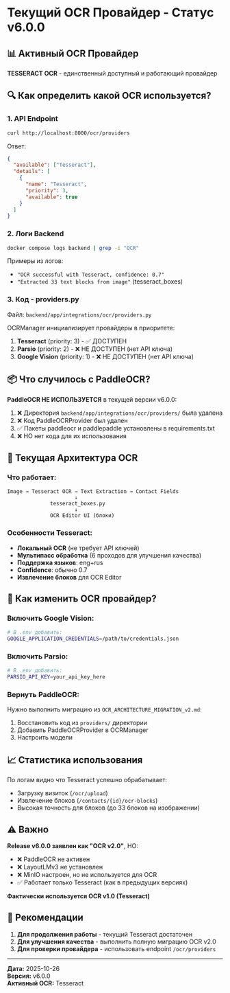 # Текущий OCR Провайдер - Статус v6.0.0

## 📊 Активный OCR Провайдер

**TESSERACT OCR** - единственный доступный и работающий провайдер

## 🔍 Как определить какой OCR используется?

### 1. **API Endpoint**
```bash
curl http://localhost:8000/ocr/providers
```

Ответ:
```json
{
  "available": ["Tesseract"],
  "details": [
    {
      "name": "Tesseract",
      "priority": 3,
      "available": true
    }
  ]
}
```

### 2. **Логи Backend**
```bash
docker compose logs backend | grep -i "OCR"
```

Примеры из логов:
- `"OCR successful with Tesseract, confidence: 0.7"`
- `"Extracted 33 text blocks from image"` (tesseract_boxes)

### 3. **Код - providers.py**
Файл: `backend/app/integrations/ocr/providers.py`

OCRManager инициализирует провайдеры в приоритете:
1. **Tesseract** (priority: 3) - ✅ ДОСТУПЕН
2. **Parsio** (priority: 2) - ❌ НЕ ДОСТУПЕН (нет API ключа)
3. **Google Vision** (priority: 1) - ❌ НЕ ДОСТУПЕН (нет API ключа)

## 📦 Что случилось с PaddleOCR?

**PaddleOCR НЕ ИСПОЛЬЗУЕТСЯ** в текущей версии v6.0.0:

1. ❌ Директория `backend/app/integrations/ocr/providers/` была удалена
2. ❌ Код PaddleOCRProvider был удален
3. ✅ Пакеты paddleocr и paddlepaddle установлены в requirements.txt
4. ❌ НО нет кода для их использования

## 🎯 Текущая Архитектура OCR

### Что работает:
```
Image → Tesseract OCR → Text Extraction → Contact Fields
                      ↓
              tesseract_boxes.py
                      ↓
              OCR Editor UI (блоки)
```

### Особенности Tesseract:
- **Локальный OCR** (не требует API ключей)
- **Мультипасс обработка** (6 проходов для улучшения качества)
- **Поддержка языков**: eng+rus
- **Confidence**: обычно 0.7
- **Извлечение блоков** для OCR Editor

## 🔧 Как изменить OCR провайдер?

### Включить Google Vision:
```bash
# В .env добавить:
GOOGLE_APPLICATION_CREDENTIALS=/path/to/credentials.json
```

### Включить Parsio:
```bash
# В .env добавить:
PARSIO_API_KEY=your_api_key_here
```

### Вернуть PaddleOCR:
Нужно выполнить миграцию из `OCR_ARCHITECTURE_MIGRATION_v2.md`:
1. Восстановить код из `providers/` директории
2. Добавить PaddleOCRProvider в OCRManager
3. Настроить модели

## 📈 Статистика использования

По логам видно что Tesseract успешно обрабатывает:
- Загрузку визиток (`/ocr/upload`)
- Извлечение блоков (`/contacts/{id}/ocr-blocks`)
- Высокая точность для блоков (до 33 блоков на изображении)

## ⚠️ Важно

**Release v6.0.0 заявлен как "OCR v2.0"**, НО:
- ❌ PaddleOCR не активен
- ❌ LayoutLMv3 не установлен
- ❌ MinIO настроен, но не используется для OCR
- ✅ Работает только Tesseract (как в предыдущих версиях)

**Фактически используется OCR v1.0 (Tesseract)**

## 🚀 Рекомендации

1. **Для продолжения работы** - текущий Tesseract достаточен
2. **Для улучшения качества** - выполнить полную миграцию OCR v2.0
3. **Для проверки провайдера** - использовать endpoint `/ocr/providers`

---
**Дата:** 2025-10-26  
**Версия:** v6.0.0  
**Активный OCR:** Tesseract
